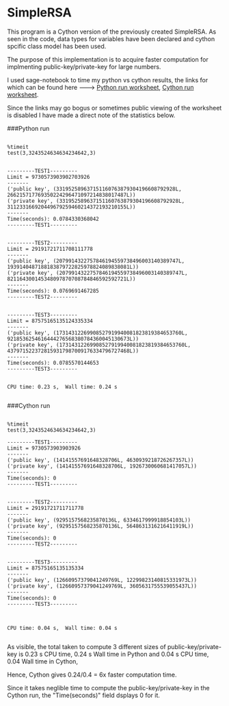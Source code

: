 SimpleRSA
=========
This program is a Cython version of the previously created SimpleRSA. As seen in the code, 
data types for variables have been declared and cython spcific class model has been used.

The purpose of this implementation is to acquire faster computation for implmenting
public-key/private-key for large numbers.

I used sage-notebook to time my python vs cython results, the links for which
can be found here ---> [Python run worksheet](http://www.sagenb.org/home/pub/5039), [Cython run worksheet](http://www.sagenb.org/home/pub/5038). 

Since the links may go bogus or sometimes public viewing of the worksheet is disabled
I have made a direct note of the statistics below.


###Python run
`````Sage

%timeit
test(3,3243524634634234642,3)

       	
---------TEST1---------
Limit = 9730573903902703926
-------
('public key', (331952589637151160763879304196608792928L,
266215717769350224296471097214838017487L))
('private key', (331952589637151160763879304196608792928L,
311233166920449679259460214372193210155L))
-------
Time(seconds): 0.0784330368042
---------TEST1---------


---------TEST2---------
Limit = 29191721711708111778
-------
('public key', (2079914322757846194559738496003140389747L,
1939140487188183879722825978824089838081L))
('private key', (2079914322757846194559738496003140389747L,
821164300145348097870708784846592592721L))
-------
Time(seconds): 0.0769691467285
---------TEST2---------


---------TEST3---------
Limit = 87575165135124335334
-------
('public key', (17314312269908527919940081823819384653760L,
9218536254616444276568380784360045130673L))
('private key', (17314312269908527919940081823819384653760L,
4379715223728159317987009176334796727468L))
-------
Time(seconds): 0.0785570144653
---------TEST3---------


CPU time: 0.23 s,  Wall time: 0.24 s


`````



###Cython run

`````Sage 
	
%timeit
test(3,3243524634634234642,3)
       	
---------TEST1---------
Limit = 9730573903903926
-------
('public key', (14141557691648328706L, 4630939218726267357L))
('private key', (14141557691648328706L, 1926730060681417057L))
-------
Time(seconds): 0
---------TEST1---------


---------TEST2---------
Limit = 29191721711711778
-------
('public key', (9295157568235870136L, 6334617999918854103L))
('private key', (9295157568235870136L, 5648631316216411919L))
-------
Time(seconds): 0
---------TEST2---------


---------TEST3---------
Limit = 87575165135135334
-------
('public key', (12660957379041249769L, 12299823140815331973L))
('private key', (12660957379041249769L, 3605631755539055437L))
-------
Time(seconds): 0
---------TEST3---------



CPU time: 0.04 s,  Wall time: 0.04 s


`````


As visible, the total taken to compute 3 different sizes of public-key/private-key is 
0.23 s CPU time, 0.24 s Wall time in Python and 0.04 s CPU time, 0.04 Wall time in Cython,

Hence, Cython gives 0.24/0.4 = 6x faster computation time. 

Since it takes neglible time to compute the public-key/private-key in the Cython run, 
the "Time(seconds)" field dsplays 0 for it. 

